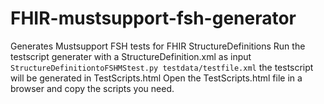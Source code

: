 # FHIR-mustsupport-fsh-generator
Generates Mustsupport FSH tests for FHIR StructureDefinitions
Run the testscript generater with a StructureDefinition.xml as input ``` StructureDefinitiontoFSHMStest.py testdata/testfile.xml ``` the testscript will be generated in TestScripts.html
Open the TestScripts.html file in a browser and copy the scripts you need.

